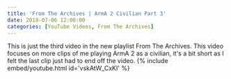 ```yaml
---
title: 'From The Archives | ArmA 2 Civilian Part 3'
date: 2019-07-06 12:00:00
categories: [YouTube Videos, From The Archives]
---
```

This is just the third video in the new playlist From The Archives. This video focuses on more clips of me playing ArmA 2 as a civilian, it's a bit short as I felt the last clip just had to end off the video.
{% include embed/youtube.html id='vskAtW_CxKI' %}
